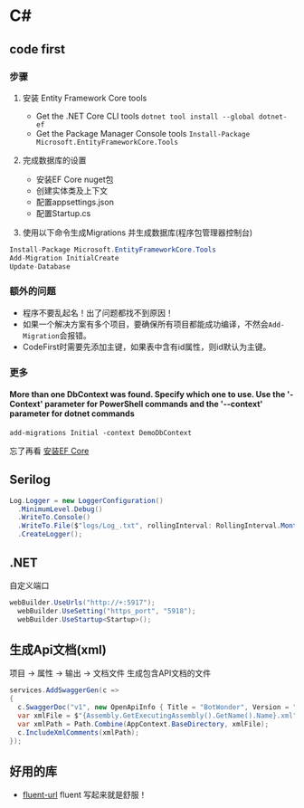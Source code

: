 # C\#

## code first

### 步骤

1. 安装 Entity Framework Core tools
   - Get the .NET Core CLI tools
   `dotnet tool install --global dotnet-ef`
   - Get the Package Manager Console tools
   `Install-Package Microsoft.EntityFrameworkCore.Tools`

2. 完成数据库的设置
   - 安装EF Core nuget包
   - 创建实体类及上下文
   - 配置appsettings.json
   - 配置Startup.cs

3. 使用以下命令生成Migrations 并生成数据库(程序包管理器控制台)

```c#
Install-Package Microsoft.EntityFrameworkCore.Tools
Add-Migration InitialCreate
Update-Database
```

### 额外的问题

- 程序不要乱起名！出了问题都找不到原因！
- 如果一个解决方案有多个项目，要确保所有项目都能成功编译，不然会`Add-Migration`会报错。
- CodeFirst时需要先添加主键，如果表中含有id属性，则id默认为主键。

### 更多

#### More than one DbContext was found. Specify which one to use. Use the '-Context' parameter for PowerShell commands and the '--context' parameter for dotnet commands

```shell
add-migrations Initial -context DemoDbContext
```

忘了再看 [安装EF Core](https://docs.microsoft.com/zh-cn/ef/core/get-started/overview/install)

## Serilog

```C#
Log.Logger = new LoggerConfiguration()
  .MinimumLevel.Debug()
  .WriteTo.Console()
  .WriteTo.File($"logs/Log_.txt", rollingInterval: RollingInterval.Month)
  .CreateLogger();
```

## .NET

自定义端口

```C#
webBuilder.UseUrls("http://+:5917");
  webBuilder.UseSetting("https_port", "5918");
  webBuilder.UseStartup<Startup>();
```

## 生成Api文档(xml)

项目 -> 属性 -> 输出 -> 文档文件 生成包含API文档的文件

```C#
services.AddSwaggerGen(c =>
{
  c.SwaggerDoc("v1", new OpenApiInfo { Title = "BotWonder", Version = "v1" });
  var xmlFile = $"{Assembly.GetExecutingAssembly().GetName().Name}.xml";
  var xmlPath = Path.Combine(AppContext.BaseDirectory, xmlFile);
  c.IncludeXmlComments(xmlPath);
});
```

## 好用的库

- [fluent-url](https://flurl.dev/) fluent 写起来就是舒服！
